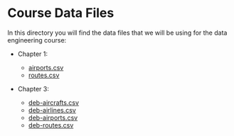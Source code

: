 # Course Data Files

In this directory you will find the data files that we will be using for the data engineering course:

- Chapter 1:
    - [airports.csv](ch1/airports.csv)
    - [routes.csv](ch1/routes.csv)

- Chapter 3:
    - [deb-aircrafts.csv](ch3/deb-aircrafts.csv)
    - [deb-airlines.csv](ch3/deb-airlines.csv)
    - [deb-airports.csv](ch3/deb-airports.csv)
    - [deb-routes.csv](ch3/deb-routes.csv)